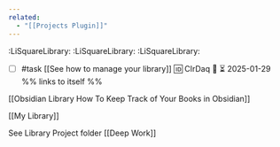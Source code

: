 ```yaml
---
related:
  - "[[Projects Plugin]]"
---
```

:LiSquareLibrary:
:LiSquareLibrary:
:LiSquareLibrary:
- [ ] #task [[See how to manage your library]] 🆔 CIrDaq 🔽 ⏳ 2025-01-29
	%%  links to itself %%

[[Obsidian Library How To Keep Track of Your Books in Obsidian]]

[[My Library]]

See Library Project folder [[Deep Work]]
